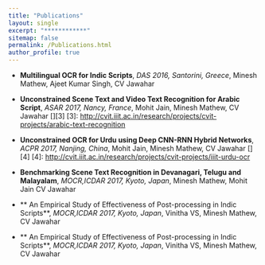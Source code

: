 ```yaml
---
title: "Publications"
layout: single
excerpt: "************"
sitemap: false
permalink: /Publications.html
author_profile: true
---
```


- **Multilingual OCR for Indic Scripts**, *DAS 2016, Santorini, Greece*, Minesh Mathew, Ajeet Kumar Singh, CV Jawahar
	[<i class="fa fa-file-pdf-o" aria-hidden="true"></i>][1]  [<i class="fa fa-cube" aria-hidden="true"></i>][2]

	[1]: https://cvit.iiit.ac.in/images/ConferencePapers/2016/MultiLingualOCRforIndicScripts.pdf
	[2]: http://ocr.iiit.ac.in/Hindi100.html


- **Unconstrained Scene Text and Video Text Recognition for Arabic Script**, *ASAR 2017, Nancy, France*, Mohit Jain, Minesh Mathew, CV Jawahar
	[<i class="fa fa-paper-plane" aria-hidden="true"></i>][3]
	[3]: http://cvit.iiit.ac.in/research/projects/cvit-projects/arabic-text-recognition

- **Unconstrained OCR for Urdu using Deep CNN-RNN Hybrid Networks**, *ACPR 2017, Nanjing, China*, Mohit Jain, Minesh Mathew, CV Jawahar 
	[<i class="fa fa-paper-plane" aria-hidden="true"></i>][4]
	[4]: http://cvit.iiit.ac.in/research/projects/cvit-projects/iiit-urdu-ocr

- **Benchmarking Scene Text Recognition in Devanagari, Telugu and Malayalam**, *MOCR,ICDAR 2017, Kyoto, Japan*,  Minesh Mathew, Mohit Jain CV Jawahar


- ** An Empirical Study of Effectiveness of Post-processing in Indic Scripts**, *MOCR,ICDAR 2017, Kyoto, Japan*, Vinitha VS,  Minesh Mathew,  CV Jawahar


- ** An Empirical Study of Effectiveness of Post-processing in Indic Scripts**, *MOCR,ICDAR 2017, Kyoto, Japan*, Vinitha VS,  Minesh Mathew,  CV Jawahar


